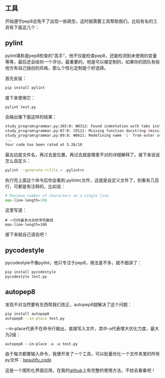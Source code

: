 ## 工具

开始遵守pep8总免不了出现一些疏忽，这时就需要工具帮助我们。比较有名的工具有下面这几个：
## pylint

pylint堪称是pep8检查的“高手”，他不仅能检查pep8，还能检测到未使用的变量等等，最后还会给你一个评分。最重要的，他是可以被定制的，如果你的团队有些地方有自己独创的风格，那么个性化定制是个好选择。

首先安装：
```bash
pip install pylint
```

接下来使用它：
```bash
pylint test.py
```

会输出像下面这样的结果：
```bash
study_program\grammar.py:365:0: W0312: Found indentation with tabs instead of spaces (mixed-indentation)
study_program\grammar.py:87:0: C0111: Missing function docstring (missing-docstring)
study_program\grammar.py:89:8: W0621: Redefining name 'i' from outer scope (line 26) (redefined-outer-name)
...
Your code has been rated at 5.26/10
```
最左边是文件名，再过去是位置，再过去就是哪里不对的详细解释了。接下来说说怎么自定义：
```bash
pylint --generate-rcfile > .pylintrc
```
执行完上面这个命令后你会看到.pylintrc文件，这就是自定义文件了，别看有几百行，可都是有注释的，比如说：
```python
# Maximum number of characters on a single line.
max-line-length=100
```
这里写道：
```
# 一行内最多允许的字符数目
max-line-length=100
```
接下来就自己调去吧！
## pycodestyle

pycodestyle不像pylint，他只专注于pep8，用法差不多，就不细讲了：
```bash
pip install pycodestyle
pycodestyle test.py
```
## autopep8
发现不对当然要有东西帮我们改正，autopep8就解决了这个问题：
```bash
pip install autopep8
autopep8 --in-place test.py
```
--in-place代表不在命令行输出，直接写入文件，其中-a代表增大优化力度，最大为2级：
```
autopep8 --in-place -a -a test.py
```
由于每次都要输入命令，我便开发了一个工具，可以批量优化一个文件夹里的所有py文件：[beautify_code](https://github.com/pynickle/amazing-python/tree/master/beautify_code)

这是一个图形化界面应用，在我的[github](https://github.com/pynickle/amazing-python/blob/master/README.rst)上有完整的使用方法，不妨去看看吧！